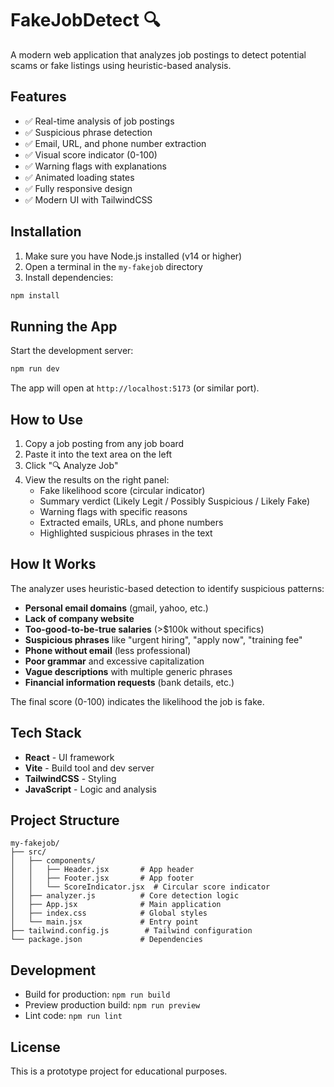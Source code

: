 # FakeJobDetect 🔍

A modern web application that analyzes job postings to detect potential scams or fake listings using heuristic-based analysis.

## Features

- ✅ Real-time analysis of job postings
- ✅ Suspicious phrase detection
- ✅ Email, URL, and phone number extraction
- ✅ Visual score indicator (0-100)
- ✅ Warning flags with explanations
- ✅ Animated loading states
- ✅ Fully responsive design
- ✅ Modern UI with TailwindCSS

## Installation

1. Make sure you have Node.js installed (v14 or higher)
2. Open a terminal in the `my-fakejob` directory
3. Install dependencies:

```bash
npm install
```

## Running the App

Start the development server:

```bash
npm run dev
```

The app will open at `http://localhost:5173` (or similar port).

## How to Use

1. Copy a job posting from any job board
2. Paste it into the text area on the left
3. Click "🔍 Analyze Job"
4. View the results on the right panel:
   - Fake likelihood score (circular indicator)
   - Summary verdict (Likely Legit / Possibly Suspicious / Likely Fake)
   - Warning flags with specific reasons
   - Extracted emails, URLs, and phone numbers
   - Highlighted suspicious phrases in the text

## How It Works

The analyzer uses heuristic-based detection to identify suspicious patterns:

- **Personal email domains** (gmail, yahoo, etc.)
- **Lack of company website**
- **Too-good-to-be-true salaries** (>$100k without specifics)
- **Suspicious phrases** like "urgent hiring", "apply now", "training fee"
- **Phone without email** (less professional)
- **Poor grammar** and excessive capitalization
- **Vague descriptions** with multiple generic phrases
- **Financial information requests** (bank details, etc.)

The final score (0-100) indicates the likelihood the job is fake.

## Tech Stack

- **React** - UI framework
- **Vite** - Build tool and dev server
- **TailwindCSS** - Styling
- **JavaScript** - Logic and analysis

## Project Structure

```
my-fakejob/
├── src/
│   ├── components/
│   │   ├── Header.jsx       # App header
│   │   ├── Footer.jsx       # App footer
│   │   └── ScoreIndicator.jsx  # Circular score indicator
│   ├── analyzer.js          # Core detection logic
│   ├── App.jsx              # Main application
│   ├── index.css            # Global styles
│   └── main.jsx             # Entry point
├── tailwind.config.js        # Tailwind configuration
└── package.json             # Dependencies

```

## Development

- Build for production: `npm run build`
- Preview production build: `npm run preview`
- Lint code: `npm run lint`

## License

This is a prototype project for educational purposes.

